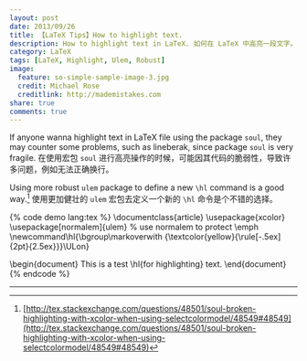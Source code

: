 ```yaml
---
layout: post
date: 2013/09/26
title: 【LaTeX Tips】How to highlight text.
description: How to highlight text in LaTeX. 如何在 LaTeX 中高亮一段文字。
category: LaTeX
tags: [LaTeX, Highlight, Ulem, Robust]
image:
  feature: so-simple-sample-image-3.jpg
  credit: Michael Rose
  creditlink: http://mademistakes.com
share: true
comments: true
---
```

If anyone wanna highlight text in LaTeX file using the package `soul`, they may counter some problems, such as lineberak, since package `soul` is very fragile. 在使用宏包 `soul` 进行高亮操作的时候，可能因其代码的脆弱性，导致许多问题，例如无法正确换行。

Using more robust `ulem` package to define a new `\hl` command is a good way.[^1] 使用更加健壮的 `ulem` 宏包去定义一个新的 `\hl` 命令是个不错的选择。

<!--more-->

{% code demo lang:tex %}
\documentclass{article}
\usepackage{xcolor}
\usepackage[normalem]{ulem} % use normalem to protect \emph
\newcommand\hl{\bgroup\markoverwith
  {\textcolor{yellow}{\rule[-.5ex]{2pt}{2.5ex}}}\ULon}

\begin{document}
This is a test \hl{for highlighting} text.
\end{document}
{% endcode %}

---

[^1]: [http://tex.stackexchange.com/questions/48501/soul-broken-highlighting-with-xcolor-when-using-selectcolormodel/48549#48549](http://tex.stackexchange.com/questions/48501/soul-broken-highlighting-with-xcolor-when-using-selectcolormodel/48549#48549)
